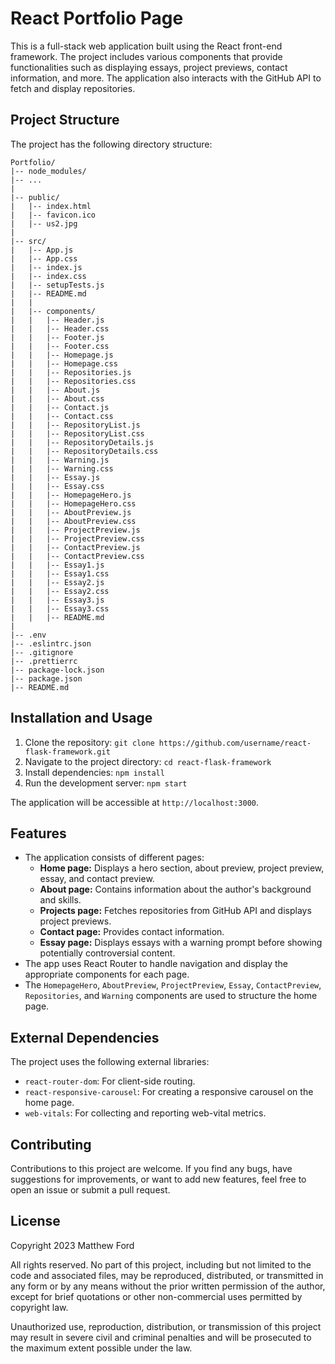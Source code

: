 # React Portfolio Page

This is a full-stack web application built using the React front-end framework. The project includes various components that provide functionalities such as displaying essays, project previews, contact information, and more. The application also interacts with the GitHub API to fetch and display repositories.

## Project Structure

The project has the following directory structure:

```
Portfolio/
|-- node_modules/
|-- ...
|
|-- public/
|   |-- index.html
|   |-- favicon.ico
|   |-- us2.jpg
|
|-- src/
|   |-- App.js
|   |-- App.css
|   |-- index.js
|   |-- index.css
|   |-- setupTests.js
|   |-- README.md
|   |
|   |-- components/
|   |   |-- Header.js
|   |   |-- Header.css
|   |   |-- Footer.js
|   |   |-- Footer.css
|   |   |-- Homepage.js
|   |   |-- Homepage.css
|   |   |-- Repositories.js
|   |   |-- Repositories.css
|   |   |-- About.js
|   |   |-- About.css
|   |   |-- Contact.js
|   |   |-- Contact.css
|   |   |-- RepositoryList.js
|   |   |-- RepositoryList.css
|   |   |-- RepositoryDetails.js
|   |   |-- RepositoryDetails.css
|   |   |-- Warning.js
|   |   |-- Warning.css
|   |   |-- Essay.js
|   |   |-- Essay.css
|   |   |-- HomepageHero.js
|   |   |-- HomepageHero.css
|   |   |-- AboutPreview.js
|   |   |-- AboutPreview.css
|   |   |-- ProjectPreview.js
|   |   |-- ProjectPreview.css
|   |   |-- ContactPreview.js
|   |   |-- ContactPreview.css
|   |   |-- Essay1.js
|   |   |-- Essay1.css
|   |   |-- Essay2.js
|   |   |-- Essay2.css
|   |   |-- Essay3.js
|   |   |-- Essay3.css
|   |   |-- README.md
|
|-- .env
|-- .eslintrc.json
|-- .gitignore
|-- .prettierrc
|-- package-lock.json
|-- package.json
|-- README.md
```


## Installation and Usage

1. Clone the repository: `git clone https://github.com/username/react-flask-framework.git`
2. Navigate to the project directory: `cd react-flask-framework`
3. Install dependencies: `npm install`
4. Run the development server: `npm start`

The application will be accessible at `http://localhost:3000`.

## Features

- The application consists of different pages:
  - **Home page:** Displays a hero section, about preview, project preview, essay, and contact preview.
  - **About page:** Contains information about the author's background and skills.
  - **Projects page:** Fetches repositories from GitHub API and displays project previews.
  - **Contact page:** Provides contact information.
  - **Essay page:** Displays essays with a warning prompt before showing potentially controversial content.
- The app uses React Router to handle navigation and display the appropriate components for each page.
- The `HomepageHero`, `AboutPreview`, `ProjectPreview`, `Essay`, `ContactPreview`, `Repositories`, and `Warning` components are used to structure the home page.

## External Dependencies

The project uses the following external libraries:

- `react-router-dom`: For client-side routing.
- `react-responsive-carousel`: For creating a responsive carousel on the home page.
- `web-vitals`: For collecting and reporting web-vital metrics.

## Contributing

Contributions to this project are welcome. If you find any bugs, have suggestions for improvements, or want to add new features, feel free to open an issue or submit a pull request.

## License

Copyright 2023 Matthew Ford

All rights reserved. No part of this project, including but not limited to the code and associated files, may be reproduced, distributed, or transmitted in any form or by any means without the prior written permission of the author, except for brief quotations or other non-commercial uses permitted by copyright law.

Unauthorized use, reproduction, distribution, or transmission of this project may result in severe civil and criminal penalties and will be prosecuted to the maximum extent possible under the law.
